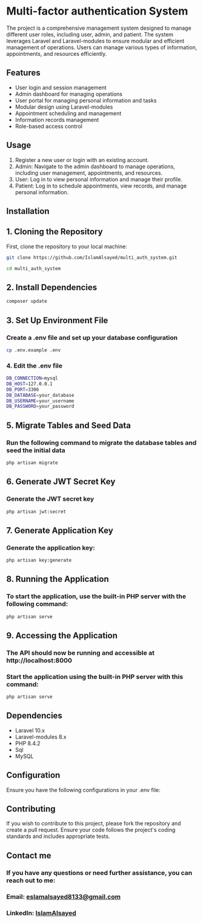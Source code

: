 # Multi-factor authentication System

The project is a comprehensive management system designed to manage different user roles, including user, admin, and patient. The system leverages Laravel and Laravel-modules to ensure modular and efficient management of operations. Users can manage various types of information, appointments, and resources efficiently.

## Features

- User login and session management
- Admin dashboard for managing operations
- User portal for managing personal information and tasks
- Modular design using Laravel-modules
- Appointment scheduling and management
- Information records management
- Role-based access control

## Usage

1. Register a new user or login with an existing account.
2. Admin: Navigate to the admin dashboard to manage operations, including user management, appointments, and resources.
3. User: Log in to view personal information and manage their profile.
4. Patient: Log in to schedule appointments, view records, and manage personal information.

## Installation

## 1. Cloning the Repository

First, clone the repository to your local machine:

```bash
git clone https://github.com/IslamAlsayed/multi_auth_system.git

cd multi_auth_system
```

## 2. Install Dependencies

```bash
composer update
```

## 3. Set Up Environment File

### Create a .env file and set up your database configuration

```bash
cp .env.example .env
```

### 4. Edit the .env file

```bash
DB_CONNECTION=mysql
DB_HOST=127.0.0.1
DB_PORT=3306
DB_DATABASE=your_database
DB_USERNAME=your_username
DB_PASSWORD=your_password
```

## 5. Migrate Tables and Seed Data

### Run the following command to migrate the database tables and seed the initial data

```bash
php artisan migrate
```

## 6. Generate JWT Secret Key

### Generate the JWT secret key

```bash
php artisan jwt:secret
```

## 7. Generate Application Key

### Generate the application key:

```bash
php artisan key:generate
```

## 8. Running the Application

### To start the application, use the built-in PHP server with the following command:

```bash
php artisan serve
```

## 9. Accessing the Application

### The API should now be running and accessible at http://localhost:8000

### Start the application using the built-in PHP server with this command:

```bash
php artisan serve
```

## Dependencies

- Laravel 10.x
- Laravel-modules 8.x
- PHP 8.4.2
- Sql
- MySQL

## Configuration

Ensure you have the following configurations in your .env file:

## Contributing

If you wish to contribute to this project, please fork the repository and create a pull request. Ensure your code follows the project's coding standards and includes appropriate tests.

## Contact me

### If you have any questions or need further assistance, you can reach out to me:

### Email: eslamalsayed8133@gmail.com

### LinkedIn: [IslamAlsayed](https://www.linkedin.com/in/islam-alsayed7)
